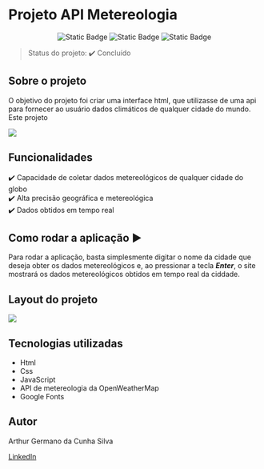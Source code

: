 # Projeto API Metereologia
<p align="center">
 <img alt="Static Badge" src="https://img.shields.io/badge/JavaScript-yellow">
 <img alt="Static Badge" src="https://img.shields.io/badge/Html-red">
 <img alt="Static Badge" src="https://img.shields.io/badge/Css-blue">
</p>

> Status do projeto: :heavy_check_mark: Concluído

## Sobre o projeto
O objetivo do projeto foi criar uma interface html, que utilizasse de uma api para fornecer ao usuário dados climáticos de qualquer cidade do mundo. Este projeto



[![](https://mermaid.ink/img/pako:eNqFkc9OwkAQxl9lMydNCuk_2tKDCVBADiYG0YMth007SCPt4u5WxbYPYzz4ILyY21YTEg_sYTM732--meyUELMEwYfNjr3FW8olWQVRTtQZhYtcID9-H78YSSiJ04QmuCa93lXF8aVAISsyvlii2DMhaYOMbheXXfG4wcikHAnB4pT-mjChKHXXHTRpvYyKBOEKsz1yKgtO16eiWZFpeJ91rU8FqyKz8AF3rBtLeZNXzCX7hYK2_7xcomQ8_996ekafndHnrX4dBk2OZOoDeBtRRgpRHD952kzSsKBBhjyjaaJ-uWwyEcgtZhiBr8KE8ucIorxWHC0kuzvkMfiSF6hBsU-oxCClT5xm4G_oTqgsJqma6aZbW7s9DfY0f2Qs-ytUT_BLeAff9Iy-PjB0e2BYnmuZjqPBAXzH7Ou2rZtD23QsZ-i5g1qDj9ZB77uKNWzP9WzHclVh_QPAaq3F?type=png)](https://mermaid.live/edit#pako:eNqFkc9OwkAQxl9lMydNCuk_2tKDCVBADiYG0YMth007SCPt4u5WxbYPYzz4ILyY21YTEg_sYTM732--meyUELMEwYfNjr3FW8olWQVRTtQZhYtcID9-H78YSSiJ04QmuCa93lXF8aVAISsyvlii2DMhaYOMbheXXfG4wcikHAnB4pT-mjChKHXXHTRpvYyKBOEKsz1yKgtO16eiWZFpeJ91rU8FqyKz8AF3rBtLeZNXzCX7hYK2_7xcomQ8_996ekafndHnrX4dBk2OZOoDeBtRRgpRHD952kzSsKBBhjyjaaJ-uWwyEcgtZhiBr8KE8ucIorxWHC0kuzvkMfiSF6hBsU-oxCClT5xm4G_oTqgsJqma6aZbW7s9DfY0f2Qs-ytUT_BLeAff9Iy-PjB0e2BYnmuZjqPBAXzH7Ou2rZtD23QsZ-i5g1qDj9ZB77uKNWzP9WzHclVh_QPAaq3F)

## Funcionalidades
:heavy_check_mark: Capacidade de coletar dados metereológicos de qualquer cidade do globo <br>
:heavy_check_mark:  Alta precisão geográfica e metereológica <br>
:heavy_check_mark: Dados obtidos em tempo real


## Como rodar a aplicação :arrow_forward:
Para rodar a aplicação, basta simplesmente digitar o nome da cidade que deseja obter os dados metereológicos e, ao pressionar a tecla <i><strong>Enter</strong></i>, o site mostrará os dados metereológicos obtidos em tempo real da ciddade.







## Layout do projeto
<img src ="https://drive.google.com/file/d/1hfMfM6Muh8c0rEglWvA7pz5q84QI377S/view?usp=sharing">


## Tecnologias utilizadas
  * Html
  * Css
  * JavaScript
  * API de metereologia da OpenWeatherMap
  * Google Fonts


## Autor
Arthur Germano da Cunha Silva

[LinkedIn](https://www.linkedin.com/in/arthur-germano-72000a271/)
